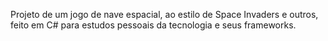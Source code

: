 Projeto de um jogo de nave espacial, ao estilo de Space Invaders e outros, feito em C# para estudos pessoais da tecnologia e seus frameworks.
